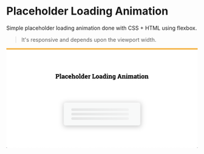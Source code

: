 # Placeholder Loading Animation

Simple placeholder loading animation done with CSS + HTML using flexbox.

> It's responsive and depends upon the viewport width.

![Placeholder Loading Animation](./screenshot/placeholder-loading-animation.png)
